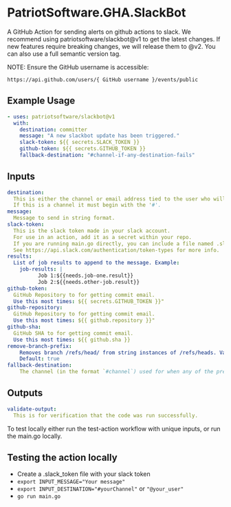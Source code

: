# PatriotSoftware.GHA.SlackBot

A GitHub Action for sending alerts on github actions to slack. We recommend using patriotsoftware/slackbot@v1 to get the latest changes. If new features require breaking changes, we will release them to @v2. You can also use a full semantic version tag.

NOTE: Ensure the GitHub username is accessible: 
```
https://api.github.com/users/{ GitHub username }/events/public
```

## Example Usage

```yaml
- uses: patriotsoftware/slackbot@v1
  with:
    destination: committer
    message: "A new slackbot update has been triggered."
    slack-token: ${{ secrets.SLACK_TOKEN }}
    github-token: ${{ secrets.GITHUB_TOKEN }}
    fallback-destination: "#channel-if-any-destination-fails"
```

## Inputs

```yaml
destination:
  This is either the channel or email address tied to the user who will receive the direct message.
  If this is a channel it must begin with the '#'.
message:
  Message to send in string format.
slack-token:
  This is the slack token made in your slack account.
  For use in an action, add it as a secret within your repo.
  If you are running main.go directly, you can include a file named .slack_token and include the token there.
  See https://api.slack.com/authentication/token-types for more info.
results:
  List of job results to append to the message. Example:
    job-results: |
          Job 1:${{needs.job-one.result}}
          Job 2:${{needs.other-job.result}}
github-token:
  GitHub Repository to for getting commit email.
  Use this most times: ${{ secrets.GITHUB_TOKEN }}"
github-repository:
  GitHub Repository to for getting commit email.
  Use this most times: ${{ github.repository }}"
github-sha:
  GitHub SHA to for getting commit email.
  Use this most times: ${{ github.sha }}
remove-branch-prefix:
    Removes branch /refs/head/ from string instances of /refs/heads. Values: true/false. Allows use of ${{ github.ref }} to print without /refs/heads
    Default: true
fallback-destination:
    The channel (in the format `#channel`) used for when any of the previous destinations fail.
```

## Outputs

```yaml
validate-output:
  This is for verification that the code was run successfully.
```

To test locally either run the test-action workflow with unique inputs, or run the main.go locally.

## Testing the action locally

- Create a .slack_token file with your slack token
- `export INPUT_MESSAGE="Your message"`
- `export INPUT_DESTINATION="#yourChannel"` or `"@your_user"`
- `go run main.go`
